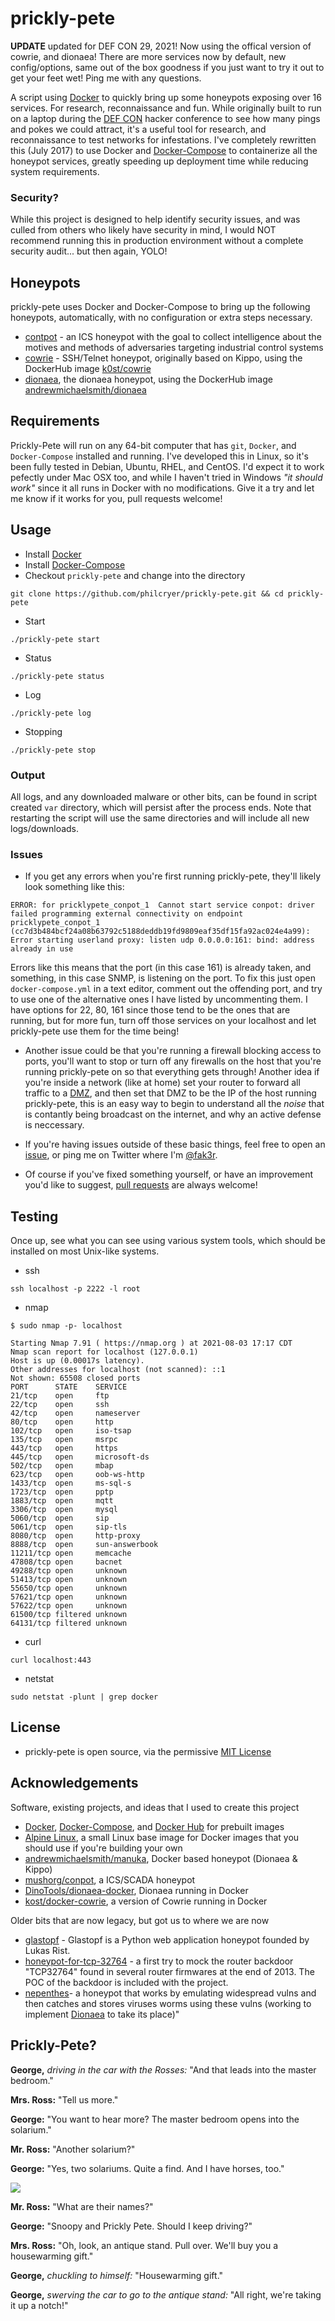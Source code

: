 # prickly-pete

**UPDATE** updated for DEF CON 29, 2021! Now using the offical version of cowrie, and dionaea! There are more services now by default, new config/options, same out of the box goodness if you just want to try it out to get your feet wet! Ping me with any questions.

A script using [Docker](https://www.docker.com) to quickly bring up some honeypots exposing over 16 services. For research, reconnaissance and fun. While originally built to run on a laptop during the [DEF CON](https://defcon.org/) hacker conference to see how many pings and pokes we could attract, it's a useful tool for research, and reconnaissance to test networks for infestations. I've completely rewritten this (July 2017) to use Docker and [Docker-Compose](https://docs.docker.com/compose/) to containerize all the honeypot services, greatly speeding up deployment time while reducing system requirements. 

### Security?
While this project is designed to help identify security issues, and was culled from others who likely have security in mind, I would NOT recommend running this in production environment without a complete security audit... but then again, YOLO!

## Honeypots
prickly-pete uses Docker and Docker-Compose to bring up the following honeypots, automatically, with no configuration or extra steps necessary.

* [contpot](https://pypi.python.org/pypi/Conpot) - an ICS honeypot with the goal to collect intelligence about the motives and methods of adversaries targeting industrial control systems
* [cowrie](https://github.com/micheloosterhof/cowrie) - SSH/Telnet honeypot, originally based on Kippo, using the DockerHub image [k0st/cowrie](https://hub.docker.com/r/k0st/cowrie/)
* [dionaea](https://github.com/DinoTools/dionaea), the dionaea honeypot,  using the DockerHub image [andrewmichaelsmith/dionaea](https://hub.docker.com/r/andrewmichaelsmith/dionaea/)

## Requirements

Prickly-Pete will run on any 64-bit computer that has `git`, `Docker`, and `Docker-Compose` installed and running. I've developed this in Linux, so it's been fully tested in Debian, Ubuntu, RHEL, and CentOS. I'd expect it to work pefectly under Mac OSX too, and while I haven't tried in Windows *"it should work"* since it all runs in Docker with no modifications. Give it a try and let me know if it works for you, pull requests welcome!

## Usage

* Install [Docker](https://docs.docker.com/engine/installation/)
* Install [Docker-Compose](https://docs.docker.com/compose/install/)
* Checkout `prickly-pete` and change into the directory

```
git clone https://github.com/philcryer/prickly-pete.git && cd prickly-pete
```

* Start

```
./prickly-pete start
```

* Status

```
./prickly-pete status
```

* Log

```
./prickly-pete log
```

* Stopping

```
./prickly-pete stop
```

### Output

All logs, and any downloaded malware or other bits, can be found in script created `var` directory, which will persist after the process ends. Note that restarting the script will use the same directories and will include all new logs/downloads. 

### Issues

* If you get any errors when you're first running prickly-pete, they'll likely look something like this:

```
ERROR: for pricklypete_conpot_1  Cannot start service conpot: driver failed programming external connectivity on endpoint pricklypete_conpot_1 (cc7d3b484bcf24a08b63792c5188deddb19fd9809eaf35df15fa92ac024e4a99): Error starting userland proxy: listen udp 0.0.0.0:161: bind: address already in use
```

Errors like this means that the port (in this case 161) is already taken, and something, in this case SNMP, is listening on the port. To fix this just open `docker-compose.yml` in a text editor, comment out the offending port, and try to use one of the alternative ones I have listed by uncommenting them. I have options for 22, 80, 161 since those tend to be the ones that are running, but for more fun, turn off those services on your localhost and let prickly-pete use them for the time being!

* Another issue could be that you're running a firewall blocking access to ports, you'll want to stop or turn off any firewalls on the host that you're running prickly-pete on so that everything gets through! Another idea if you're inside a network (like at home) set your router to forward all traffic to a [DMZ](https://en.wikipedia.org/wiki/DMZ_(computing)), and then set that DMZ to be the IP of the host running prickly-pete, this is an easy way to begin to understand all the *noise* that is contantly being broadcast on the internet, and why an active defense is neccessary.

* If you're having issues outside of these basic things, feel free to open an [issue](https://github.com/philcryer/prickly-pete/issues), or ping me on Twitter where I'm [@fak3r](https://twitter.com/fak3r).

* Of course if you've fixed something yourself, or have an improvement you'd like to suggest, [pull requests](https://github.com/philcryer/prickly-pete/pulls) are always welcome!

## Testing

Once up, see what you can see using various system tools, which should be installed on most Unix-like systems.

* ssh

```
ssh localhost -p 2222 -l root
```

* nmap

```
$ sudo nmap -p- localhost

Starting Nmap 7.91 ( https://nmap.org ) at 2021-08-03 17:17 CDT
Nmap scan report for localhost (127.0.0.1)
Host is up (0.00017s latency).
Other addresses for localhost (not scanned): ::1
Not shown: 65508 closed ports
PORT      STATE    SERVICE
21/tcp    open     ftp
22/tcp    open     ssh
42/tcp    open     nameserver
80/tcp    open     http
102/tcp   open     iso-tsap
135/tcp   open     msrpc
443/tcp   open     https
445/tcp   open     microsoft-ds
502/tcp   open     mbap
623/tcp   open     oob-ws-http
1433/tcp  open     ms-sql-s
1723/tcp  open     pptp
1883/tcp  open     mqtt
3306/tcp  open     mysql
5060/tcp  open     sip
5061/tcp  open     sip-tls
8080/tcp  open     http-proxy
8888/tcp  open     sun-answerbook
11211/tcp open     memcache
47808/tcp open     bacnet
49288/tcp open     unknown
51413/tcp open     unknown
55650/tcp open     unknown
57621/tcp open     unknown
57622/tcp open     unknown
61500/tcp filtered unknown
64131/tcp filtered unknown
```

* curl

```
curl localhost:443
```

* netstat

```
sudo netstat -plunt | grep docker
```

## License

* prickly-pete is open source, via the permissive [MIT License](https://github.com/philcryer/prickly-pete/blob/master/LICENSE)

## Acknowledgements

Software, existing projects, and ideas that I used to create this project

* [Docker](https://docker.com/), [Docker-Compose](https://docker.com/compose), and [Docker Hub](https://hub.docker.com/) for prebuilt images
* [Alpine Linux](https://alpinelinux.org/), a small Linux base image for Docker images that you should use if you're building your own
* [andrewmichaelsmith/manuka](https://github.com/andrewmichaelsmith/manuka), Docker based honeypot (Dionaea & Kippo)
* [mushorg/conpot](https://github.com/mushorg/conpot), a ICS/SCADA honeypot 
* [DinoTools/dionaea-docker](https://github.com/DinoTools/dionaea-docker), Dionaea running in Docker
* [kost/docker-cowrie](https://github.com/kost/docker-cowrie), a version of Cowrie running in Docker

Older bits that are now legacy, but got us to where we are now

* [glastopf](https://github.com/mushorg/glastopf) - Glastopf is a Python web application honeypot founded by Lukas Rist.
* [honeypot-for-tcp-32764](https://github.com/knalli/honeypot-for-tcp-32764) - a first try to mock the router backdoor "TCP32764" found in several router firmwares at the end of 2013. The POC of the backdoor is included with the project.
* [nepenthes](http://nepenthes.carnivore.it/)- a honeypot that works by emulating widespread vulns and then catches and stores viruses worms using these vulns (working to implement [Dionaea](http://dionaea.carnivore.it/) to take its place)"

## Prickly-Pete?

__George,__ _driving in the car with the Rosses:_ "And that leads into the master bedroom."

__Mrs. Ross:__ "Tell us more."

__George:__ "You want to hear more? The master bedroom opens into the solarium."

__Mr. Ross:__ "Another solarium?"

__George:__ "Yes, two solariums. Quite a find. And I have horses, too."

![](src/imgs/snoopy_and_prickly_pete.jpg)

__Mr. Ross:__ "What are their names?"

__George:__ "Snoopy and Prickly Pete. Should I keep driving?"

__Mrs. Ross:__ "Oh, look, an antique stand. Pull over. We'll buy you a 
housewarming gift."

__George,__ _chuckling to himself:_ "Housewarming gift."

__George,__ _swerving the car to go to the antique stand:_ "All right, we're taking
it up a notch!"
